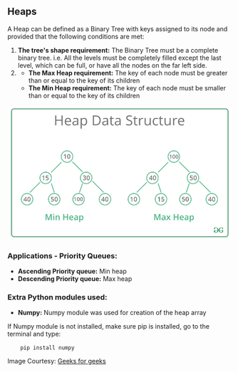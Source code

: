 ## Heaps

A Heap can be defined as a Binary Tree with keys assigned to its node and provided that the following conditions are met:

1) **The tree's shape requirement:** The Binary Tree must be a complete binary tree. i.e. All the levels must be completely filled except the last level, which can be full, or have all the nodes on the far left side.
2) - **The Max Heap requirement:** The key of each node must be greater than or equal to the key of its children
    - **The Min Heap requirement:** The key of each node must be smaller than or equal to the key of its children

![heap](../../img/gfg_heap.png)

### **Applications - Priority Queues**:    
- **Ascending Priority queue:** Min heap
- **Descending Priority queue:** Max heap

### **Extra Python modules used:**
- **Numpy:** Numpy module was used for creation of the heap array

If Numpy module is not installed, make sure pip is installed, go to the terminal and type:

        pip install numpy

Image Courtesy: [Geeks for geeks](https://www.geeksforgeeks.org/data-structures/heap-data-structure/)